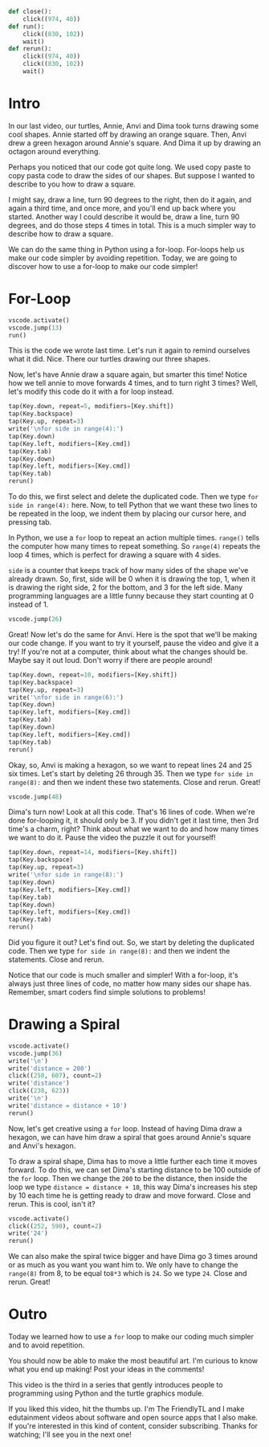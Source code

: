 ```python codeanim header
def close():
    click((974, 40))
def run():
    click((830, 102))
    wait()
def rerun():
    click((974, 40))
    click((830, 102))
    wait()
```

# Intro

In our last video, our turtles, Annie, Anvi and Dima took turns drawing some cool shapes. Annie started off by drawing an orange square. Then, Anvi drew a green hexagon around Annie's square. And Dima it up by drawing an octagon around everything.

Perhaps you noticed that our code got quite long. We used copy paste to copy pasta code to draw the sides of our shapes. But suppose I wanted to describe to you how to draw a square.

I might say, draw a line, turn 90 degrees to the right, then do it again, and again a third time, and once more, and you'll end up back where you started. Another way I could describe it would be, draw a line, turn 90 degrees, and do those steps 4 times in total. This is a much simpler way to describe how to draw a square.

We can do the same thing in Python using a for-loop. For-loops help us make our code simpler by avoiding repetition. Today, we are going to discover how to use a for-loop to make our code simpler!

# For-Loop

```python codeanim new-file
vscode.activate()
vscode.jump(13)
run()
```

This is the code we wrote last time. Let's run it again to remind ourselves what it did. Nice. There our turtles drawing our three shapes.

Now, let's have Annie draw a square again, but smarter this time! Notice how we tell annie to move forwards 4 times, and to turn right 3 times? Well, let's modify this code do it with a for loop instead.

```python codeanim square
tap(Key.down, repeat=5, modifiers=[Key.shift])
tap(Key.backspace)
tap(Key.up, repeat=3)
write('\nfor side in range(4):')
tap(Key.down)
tap(Key.left, modifiers=[Key.cmd])
tap(Key.tab)
tap(Key.down)
tap(Key.left, modifiers=[Key.cmd])
tap(Key.tab)
rerun()
```

To do this, we first select and delete the duplicated code. Then we type `for side in range(4):` here. Now, to tell Python that we want these two lines to be repeated in the loop, we indent them by placing our cursor here, and pressing tab.

In Python, we use a `for` loop to repeat an action multiple times. `range()` tells the computer how many times to repeat something. So `range(4)` repeats the loop 4 times, which is perfect for drawing a square with 4 sides.

`side` is a counter that keeps track of how many sides of the shape we've already drawn. So, first, side will be 0 when it is drawing the top, 1, when it is drawing the right side, 2 for the bottom, and 3 for the left side. Many programming languages are a little funny because they start counting at 0 instead of 1.

```python codeanim hexagon
vscode.jump(26)
```

Great! Now let's do the same for Anvi. Here is the spot that we'll be making our code change. If you want to try it yourself, pause the video and give it a try! If you're not at a computer, think about what the changes should be. Maybe say it out loud. Don't worry if there are people around!

```python codeanim hexagon-2
tap(Key.down, repeat=10, modifiers=[Key.shift])
tap(Key.backspace)
tap(Key.up, repeat=3)
write('\nfor side in range(6):')
tap(Key.down)
tap(Key.left, modifiers=[Key.cmd])
tap(Key.tab)
tap(Key.down)
tap(Key.left, modifiers=[Key.cmd])
tap(Key.tab)
rerun()
```

Okay, so, Anvi is making a hexagon, so we want to repeat lines 24 and 25 six times. Let's start by deleting 26 through 35. Then we type `for side in range(8):` and then we indent these two statements. Close and rerun. Great!

```python codeanim octagon
vscode.jump(48)
```

Dima's turn now! Look at all this code. That's 16 lines of code. When we're done for-looping it, it should only be 3. If you didn't get it last time, then 3rd time's a charm, right? Think about what we want to do and how many times we want to do it. Pause the video the puzzle it out for yourself!

```python codeanim octagon-2
tap(Key.down, repeat=14, modifiers=[Key.shift])
tap(Key.backspace)
tap(Key.up, repeat=3)
write('\nfor side in range(8):')
tap(Key.down)
tap(Key.left, modifiers=[Key.cmd])
tap(Key.tab)
tap(Key.down)
tap(Key.left, modifiers=[Key.cmd])
tap(Key.tab)
rerun()
```

Did you figure it out? Let's find out. So, we start by deleting the duplicated code. Then we type `for side in range(8):` and then we indent the statements. Close and rerun.

Notice that our code is much smaller and simpler! With a for-loop, it's always just three lines of code, no matter how many sides our shape has. Remember, smart coders find simple solutions to problems!

# Drawing a Spiral

```python codeanim spiral
vscode.activate()
vscode.jump(36)
write('\n')
write('distance = 200')
click((258, 607), count=2)
write('distance')
click((238, 623))
write('\n')
write('distance = distance + 10')
rerun()
```

Now, let's get creative using a `for` loop. Instead of having Dima draw a hexagon, we can have him draw a spiral that goes around Annie's square and Anvi's hexagon.

To draw a spiral shape, Dima has to move a little further each time it moves forward. To do this, we can set Dima's starting distance to be 100 outside of the `for` loop. Then we change the `200` to be the distance, then inside the loop we type `distance = distance + 10`, this way Dima's increases his step by 10 each time he is getting ready to draw and move forward. Close and rerun. This is cool, isn't it?

```python codeanim bigger-spiral
vscode.activate()
click((252, 590), count=2)
write('24')
rerun()
```

We can also make the spiral twice bigger and have Dima go 3 times around or as much as you want you want him to. We only have to change the `range(8)` from 8, to be equal to`8*3` which is `24`. So we type `24`. Close and rerun. Great!

# Outro

Today we learned how to use a `for` loop to make our coding much simpler and to avoid repetition.

You should now be able to make the most beautiful art. I'm curious to know what you end up making! Post your ideas in the comments!

This video is the third in a series that gently introduces people to programming using Python and the turtle graphics module.

If you liked this video, hit the thumbs up. I'm The FriendlyTL and I make edutainment videos about software and open source apps that I also make. If you're interested in this kind of content, consider subscribing. Thanks for watching; I'll see you in the next one!
